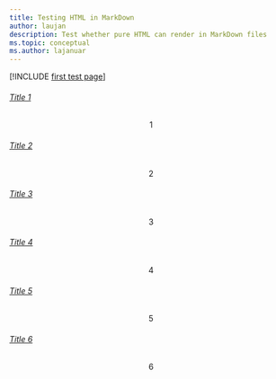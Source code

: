```yaml
---
title: Testing HTML in MarkDown
author: laujan
description: Test whether pure HTML can render in MarkDown files
ms.topic: conceptual
ms.author: lajanuar
---
```


[!INCLUDE [first test page](https://htmlpreview.github.io/?https://review.docs.microsoft.com/en-us/microsoftteams/platform/test-html-files/test-html-file-01?branch=test-html-app-templates#)]


<link rel="stylesheet" type="text/css" href="https://assets.onestore.ms/cdnfiles/external/mwf/long/v1/v1.26.1/css/mwf-west-european-default.css"></link>

<div class="m-card-group f-feed"><div class="c-card f-double"><div class="card-heading"><a href="#" class="c-hyperlink"><h6 class="c-heading-6">Title 1</h6></a></div><div class="c-card-content"><p class="c-heading-3" style="text-align: center">1</p></div></div><div class="c-card f-single"><div class="card-heading"><a href="#" class="c-hyperlink"><h6 class="c-heading-6">Title 2</h6></a></div><div class="c-card-content"><p class="c-heading-3" style="text-align: center">2</p></div></div><div class="c-card f-single"><div class="card-heading"><a href="#" class="c-hyperlink"><h6 class="c-heading-6">Title 3</h6></a></div><div class="c-card-content"><p class="c-heading-3" style="text-align: center">3</p></div></div><div class="c-card f-single"><div class="card-heading"><a href="#" class="c-hyperlink"><h6 class="c-heading-6">Title 4</h6></a></div><div class="c-card-content"><p class="c-heading-3" style="text-align: center">4</p></div></div><div class="c-card f-single"><div class="card-heading"><a href="#" class="c-hyperlink"><h6 class="c-heading-6">Title 5</h6></a></div><div class="c-card-content"><p class="c-heading-3" style="text-align: center">5</p></div></div><div class="c-card f-double"><div class="card-heading"><a href="#" class="c-hyperlink"><h6 class="c-heading-6">Title 6</h6></a></div><div class="c-card-content"><p class="c-heading-3" style="text-align: center">6</p></div></div></div>